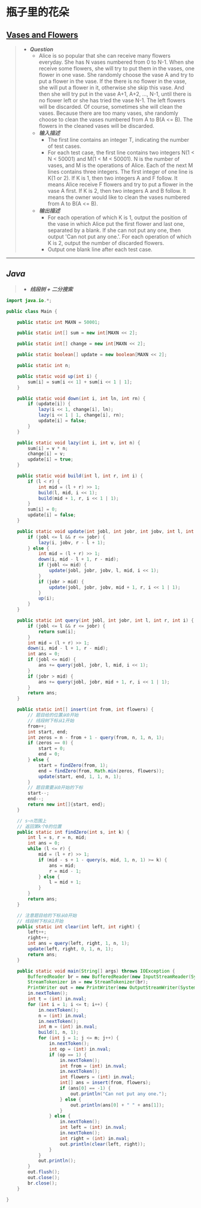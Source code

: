 # 瓶子里的花朵

## [Vases and Flowers](https://acm.hdu.edu.cn/showproblem.php?pid=4614)

> - ***Question***
>   - Alice is so popular that she can receive many flowers everyday. She has N vases numbered from 0 to N-1. When she receive some flowers, she will try to put them in the vases, one flower in one vase. She randomly choose the vase A and try to put a flower in the vase. If the there is no flower in the vase, she will put a flower in it, otherwise she skip this vase. And then she will try put in the vase A+1, A+2, ..., N-1, until there is no flower left or she has tried the vase N-1. The left flowers will be discarded. Of course, sometimes she will clean the vases. Because there are too many vases, she randomly choose to clean the vases numbered from A to B(A <= B). The flowers in the cleaned vases will be discarded.
>   - ***输入描述***
>     - The first line contains an integer T, indicating the number of test cases.
>     - For each test case, the first line contains two integers N(1 < N < 50001) and M(1 < M < 50001). N is the number of vases, and M is the operations of Alice. Each of the next M lines contains three integers. The first integer of one line is K(1 or 2). If K is 1, then two integers A and F follow. It means Alice receive F flowers and try to put a flower in the vase A first. If K is 2, then two integers A and B follow. It means the owner would like to clean the vases numbered from A to B(A <= B).
>   - ***输出描述***
>     - For each operation of which K is 1, output the position of the vase in which Alice put the first flower and last one, separated by a blank. If she can not put any one, then output 'Can not put any one.'. For each operation of which K is 2, output the number of discarded flowers.
>     - Output one blank line after each test case.

---

## *Java*

> - ***线段树 + 二分搜索***

```java
import java.io.*;

public class Main {

    public static int MAXN = 50001;

    public static int[] sum = new int[MAXN << 2];

    public static int[] change = new int[MAXN << 2];

    public static boolean[] update = new boolean[MAXN << 2];

    public static int n;

    public static void up(int i) {
        sum[i] = sum[i << 1] + sum[i << 1 | 1];
    }

    public static void down(int i, int ln, int rn) {
        if (update[i]) {
            lazy(i << 1, change[i], ln);
            lazy(i << 1 | 1, change[i], rn);
            update[i] = false;
        }
    }

    public static void lazy(int i, int v, int n) {
        sum[i] = v * n;
        change[i] = v;
        update[i] = true;
    }

    public static void build(int l, int r, int i) {
        if (l < r) {
            int mid = (l + r) >> 1;
            build(l, mid, i << 1);
            build(mid + 1, r, i << 1 | 1);
        }
        sum[i] = 0;
        update[i] = false;
    }

    public static void update(int jobl, int jobr, int jobv, int l, int r, int i) {
        if (jobl <= l && r <= jobr) {
            lazy(i, jobv, r - l + 1);
        } else {
            int mid = (l + r) >> 1;
            down(i, mid - l + 1, r - mid);
            if (jobl <= mid) {
                update(jobl, jobr, jobv, l, mid, i << 1);
            }
            if (jobr > mid) {
                update(jobl, jobr, jobv, mid + 1, r, i << 1 | 1);
            }
            up(i);
        }
    }

    public static int query(int jobl, int jobr, int l, int r, int i) {
        if (jobl <= l && r <= jobr) {
            return sum[i];
        }
        int mid = (l + r) >> 1;
        down(i, mid - l + 1, r - mid);
        int ans = 0;
        if (jobl <= mid) {
            ans += query(jobl, jobr, l, mid, i << 1);
        }
        if (jobr > mid) {
            ans += query(jobl, jobr, mid + 1, r, i << 1 | 1);
        }
        return ans;
    }

    public static int[] insert(int from, int flowers) {
        // 题目给的位置从0开始
        // 线段树下标从1开始
        from++;
        int start, end;
        int zeros = n - from + 1 - query(from, n, 1, n, 1);
        if (zeros == 0) {
            start = 0;
            end = 0;
        } else {
            start = findZero(from, 1);
            end = findZero(from, Math.min(zeros, flowers));
            update(start, end, 1, 1, n, 1);
        }
        // 题目需要从0开始的下标
        start--;
        end--;
        return new int[]{start, end};
    }

    // s~n范围上
    // 返回第k个0的位置
    public static int findZero(int s, int k) {
        int l = s, r = n, mid;
        int ans = 0;
        while (l <= r) {
            mid = (l + r) >> 1;
            if (mid - s + 1 - query(s, mid, 1, n, 1) >= k) {
                ans = mid;
                r = mid - 1;
            } else {
                l = mid + 1;
            }
        }
        return ans;
    }

    // 注意题目给的下标从0开始
    // 线段树下标从1开始
    public static int clear(int left, int right) {
        left++;
        right++;
        int ans = query(left, right, 1, n, 1);
        update(left, right, 0, 1, n, 1);
        return ans;
    }

    public static void main(String[] args) throws IOException {
        BufferedReader br = new BufferedReader(new InputStreamReader(System.in));
        StreamTokenizer in = new StreamTokenizer(br);
        PrintWriter out = new PrintWriter(new OutputStreamWriter(System.out));
        in.nextToken();
        int t = (int) in.nval;
        for (int i = 1; i <= t; i++) {
            in.nextToken();
            n = (int) in.nval;
            in.nextToken();
            int m = (int) in.nval;
            build(1, n, 1);
            for (int j = 1; j <= m; j++) {
                in.nextToken();
                int op = (int) in.nval;
                if (op == 1) {
                    in.nextToken();
                    int from = (int) in.nval;
                    in.nextToken();
                    int flowers = (int) in.nval;
                    int[] ans = insert(from, flowers);
                    if (ans[0] == -1) {
                        out.println("Can not put any one.");
                    } else {
                        out.println(ans[0] + " " + ans[1]);
                    }
                } else {
                    in.nextToken();
                    int left = (int) in.nval;
                    in.nextToken();
                    int right = (int) in.nval;
                    out.println(clear(left, right));
                }
            }
            out.println();
        }
        out.flush();
        out.close();
        br.close();
    }

}
```
